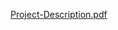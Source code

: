 [Project-Description.pdf](https://github.com/user-attachments/files/17277214/Project-Description.pdf)

